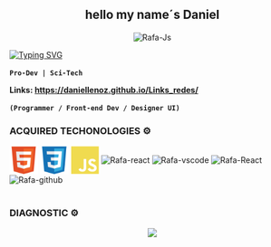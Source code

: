 
<div align="center">
  <h2>hello my name´s Daniel </h2>
  <img align="center" alt="Rafa-Js" width="90" src="https://user-images.githubusercontent.com/98136538/151261519-f72fe2ff-bae0-46ee-a5c0-6c8eaab7e90c.png"
>
</div>

<!--   my-ticker -->    
[![Typing SVG](https://readme-typing-svg.herokuapp.com?font=Fira+Code&pause=1000&width=435&lines=%F0%9F%91%8B%F0%9F%8F%BBHi%2C+Soy+Daniel+Rodriguez👨‍💻;👨‍🚀Programador+Front-end🌟;👨‍🎨+Desiner+UI🛸)](https://git.io/typing-svg)

**`Pro-Dev | Sci-Tech`**

**Links: https://daniellenoz.github.io/Links_redes/**

**`(Programmer / Front-end Dev / Designer UI)`**


<h3>ACQUIRED TECHONOLOGIES ⚙</h3>
<div style="display: inline_block">
  <img align="center" alt="Rafa-HTML" width="50" src="https://raw.githubusercontent.com/devicons/devicon/master/icons/html5/html5-original.svg">
  <img align="center" alt="Rafa-CSS" width="50" src="https://raw.githubusercontent.com/devicons/devicon/master/icons/css3/css3-original.svg">
  <img align="center" alt="Rafa-Js"  width="50" src="https://raw.githubusercontent.com/devicons/devicon/master/icons/javascript/javascript-plain.svg">
  <img align="center" alt="Rafa-react"  width="50"src="https://cdn.jsdelivr.net/gh/devicons/devicon/icons/react/react-original.svg" />
  <img align="center" alt="Rafa-vscode" width="50" src="https://cdn.jsdelivr.net/gh/devicons/devicon/icons/vscode/vscode-original-wordmark.svg" />
  <img align="center" alt="Rafa-React"  width="50" src="https://cdn.jsdelivr.net/gh/devicons/devicon/icons/git/git-original.svg" />
  <img align="center" alt="Rafa-github"  width="50"src="https://cdn.jsdelivr.net/gh/devicons/devicon/icons/github/github-original.svg" />
</div>
<br>

<h3>DIAGNOSTIC ⚙</h3>
<div align="center" tyle="display: inline_block">
  <a href="https://github.com/DanielLenoz">
  <img height="160em" src="https://github-readme-stats.vercel.app/api/top-langs/?username=DanielLenoz&layout=compact&langs_count=7&theme=blue-green"/> 
</div>
